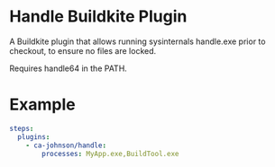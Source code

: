 # Handle Buildkite Plugin

A Buildkite plugin that allows running sysinternals handle.exe prior to checkout, to ensure no files are locked.

Requires handle64 in the PATH.

# Example

```yaml
steps:
  plugins:
    - ca-johnson/handle:
        processes: MyApp.exe,BuildTool.exe
```
